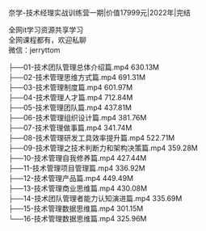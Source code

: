 奈学-技术经理实战训练营一期|价值17999元|2022年|完结

全网it学习资源共享学习<br>全网课程都有，欢迎私聊<br>微信：jerryttom<br>

├──01-技术团队管理总体介绍篇.mp4 630.13M<br> ├──02-技术管理思维方式篇.mp4 691.31M<br> ├──03-技术管理制度篇.mp4 601.97M<br> ├──04-技术管理人才篇.mp4 712.84M<br> ├──05-技术管理团队篇.mp4 437.81M<br> ├──06-技术管理组织设计篇.mp4 381.76M<br> ├──07-技术管理做事篇.mp4 341.74M<br> ├──08-技术管理研发工具效率提升篇.mp4 522.71M<br> ├──09-技术管理之技术判断力和架构决策篇.mp4 359.28M<br> ├──10-技术管理自我修养篇.mp4 427.44M<br> ├──11-技术管理项目管理篇.mp4 336.92M<br> ├──12-技术管理产品篇.mp4 449.49M<br> ├──13-技术管理商业思维篇.mp4 430.08M<br> ├──14-技术团队管理者能力认知演进篇.mp4 335.69M<br> ├──15-技术管理数据思维篇.mp4 301.15M<br> └──16-技术管理数据思维篇.mp4 325.96M